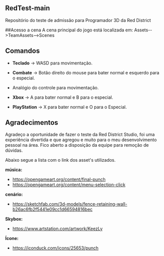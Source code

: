 ## RedTest-main
 Repositório do teste de admissão para Programador 3D da Red District

##Acesso a cena
A cena principal do jogo está localizada em: Assets-->TeamAssets-->Scenes

## Comandos
-   **Teclado** -> WASD para movimentação.
-   **Combate** -> Botão direito do mouse para bater normal e esquerdo para o especial.

-   Analógio do controle para movimentação.
-   **Xbox** -> A para bater normal e B para o especial.
-   **PlayStation** -> X para bater normal e O para o Especial.

## Agradecimentos
Agradeço a oportunidade de fazer o teste da Red District Studio, foi uma experiência divertida e que agregou e muito para o meu desenvolvimento pessoal na área. Fico aberto a disposição da equipe para remoção de dúvidas.

Abaixo segue a lista com o link dos asset's utilizados.

**música:**
-   https://opengameart.org/content/final-punch
-   https://opengameart.org/content/menu-selection-click

**cenário:**
-   https://sketchfab.com/3d-models/fence-retaining-wall-b26ac6fb2f5441e09cc1d66594816bec

**Skybox:**
-   https://www.artstation.com/artwork/KeezLy

**Ícone:**
-   https://iconduck.com/icons/25653/punch
